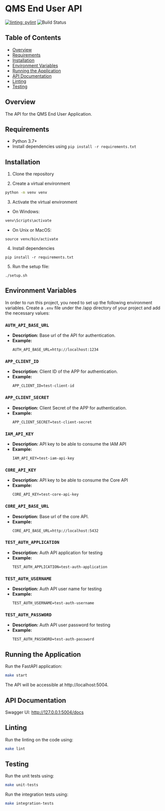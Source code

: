 # QMS End User API
[![linting: pylint](https://img.shields.io/badge/linting-pylint-yellowgreen)](https://github.com/pylint-dev/pylint)
![Build Status](https://github.com/trejosoftdo/qms-enduser-api/actions/workflows/build.yml/badge.svg)


## Table of Contents
- [Overview](#overview)
- [Requirements](#requirements)
- [Installation](#installation)
- [Environment Variables](#environment-variables)
- [Running the Application](#running-the-application)
- [API Documentation](#api-documentation)
- [Linting](#linting)
- [Testing](#testing)

## Overview

The API for the QMS End User Application.

## Requirements

- Python 3.7+
- Install dependencies using `pip install -r requirements.txt`

## Installation

1. Clone the repository

2. Create a virtual environment
```bash
python -m venv venv
```

3. Activate the virtual environment
- On Windows:
```bash
venv\Scripts\activate
```

- On Unix or MacOS:
```
source venv/bin/activate
```

4. Install dependencies
```
pip install -r requirements.txt
```

5. Run the setup file:
```
./setup.sh
```

## Environment Variables

In order to run this project, you need to set up the following environment variables. Create a `.env` file under the /app directory of your project and add the necessary values:

### `AUTH_API_BASE_URL`

- **Description:** Base url of the API for authentication.
- **Example:** 
  ```plaintext
  AUTH_API_BASE_URL=http://localhost:1234
  ```

### `APP_CLIENT_ID`

- **Description:** Client ID of the APP for authentication.
- **Example:** 
  ```plaintext
  APP_CLIENT_ID=test-client-id
  ```

### `APP_CLIENT_SECRET`

- **Description:** Client Secret of the APP for authentication.
- **Example:** 
  ```plaintext
  APP_CLIENT_SECRET=test-client-secret
  ```

### `IAM_API_KEY`

- **Description:** API key to be able to consume the IAM API
- **Example:** 
  ```plaintext
  IAM_API_KEY=test-iam-api-key
  ```

### `CORE_API_KEY`

- **Description:** API key to be able to consume the Core API
- **Example:** 
  ```plaintext
  CORE_API_KEY=test-core-api-key
  ```

### `CORE_API_BASE_URL`

- **Description:** Base url of the core API.
- **Example:** 
  ```plaintext
  CORE_API_BASE_URL=http://localhost:5432
  ```

### `TEST_AUTH_APPLICATION`

- **Description:** Auth API application for testing
- **Example:** 
  ```plaintext
  TEST_AUTH_APPLICATION=test-auth-application
  ```

### `TEST_AUTH_USERNAME`

- **Description:** Auth API user name for testing
- **Example:** 
  ```plaintext
  TEST_AUTH_USERNAME=test-auth-username
  ```

### `TEST_AUTH_PASSWORD`

- **Description:** Auth API user password for testing
- **Example:** 
  ```plaintext
  TEST_AUTH_PASSWORD=test-auth-password
  ```

## Running the Application
Run the FastAPI application:
```bash
make start
```

The API will be accessible at http://localhost:5004.

## API Documentation
Swagger UI: http://127.0.0.1:5004/docs

## Linting
Run the linting on the code using:

```bash
make lint
```

## Testing
Run the unit tests using:

```bash
make unit-tests
```

Run the integration tests using:

```bash
make integration-tests
```
